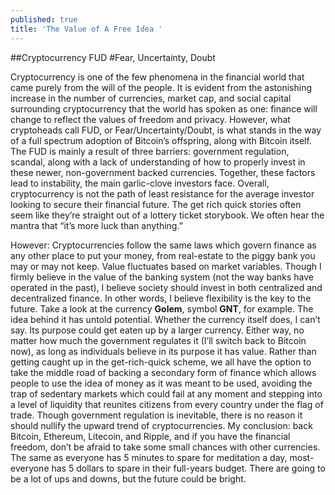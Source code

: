 ```yaml
---
published: true
title: 'The Value of A Free Idea '
---
```

##Cryptocurrency FUD
#Fear, Uncertainty, Doubt

Cryptocurrency is one of the few phenomena in the financial world that came purely from the will of the people. It is evident from the astonishing increase in the number of currencies, market cap, and social capital surrounding cryptocurrency that the world has spoken as one: finance will change to reflect the values of freedom and privacy. However, what cryptoheads call FUD, or Fear/Uncertainty/Doubt, is what stands in the way of a full spectrum adoption of Bitcoin’s offspring, along with Bitcoin itself. The FUD is mainly a result of three barriers: government regulation, scandal, along with a lack of understanding of how to properly invest in these newer, non-government backed currencies. Together, these factors lead to instability, the main garlic-clove investors face. Overall, cryptocurrency is not the path of least resistance for the average investor looking to secure their financial future. The get rich quick stories often seem like they’re straight out of a lottery ticket storybook. We often hear the mantra that “it’s more luck than anything.” 

However: Cryptocurrencies follow the same laws which govern finance as any other place to put your money, from real-estate to the piggy bank you may or may not keep. Value fluctuates based on market variables. Though I firmly believe in the value of the banking system (not the way banks have operated in the past), I believe society should invest in both centralized and decentralized finance. In other words, I believe flexibility is the key to the future. Take a look at the currency **Golem**, symbol **GNT**, for example. The idea behind it has untold potential. Whether the currency itself does, I can’t say. Its purpose could get eaten up by a larger currency. Either way, no matter how much the government regulates it (I’ll switch back to Bitcoin now), as long as individuals believe in its purpose it has value. Rather than getting caught up in the get-rich-quick scheme, we all have the option to take the middle road of backing a secondary form of finance which allows people to use the idea of money as it was meant to be used, avoiding the trap of sedentary markets which could fail at any moment and stepping into a level of liquidity that reunites citizens from every country under the flag of trade. Though government regulation is inevitable, there is no reason it should nullify the upward trend of cryptocurrencies. My conclusion: back Bitcoin, Ethereum, Litecoin, and Ripple, and if you have the financial freedom, don’t be afraid to take some small chances with other currencies. The same as everyone has 5 minutes to spare for meditation a day, most-everyone has 5 dollars to spare in their full-years budget. There are going to be a lot of ups and downs, but the future could be bright. 